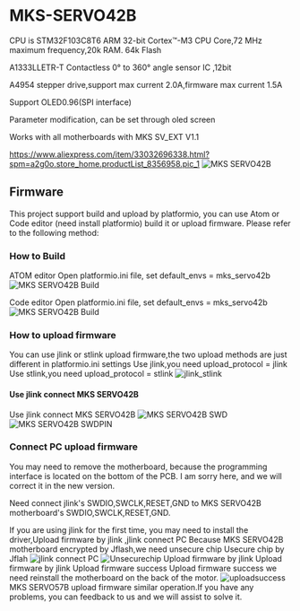 # MKS-SERVO42B
  CPU is STM32F103C8T6 ARM 32-bit Cortex™-M3 CPU Core,72 MHz maximum frequency,20k RAM. 64k Flash
  
  A1333LLETR-T Contactless 0° to 360° angle sensor IC ,12bit
  
  A4954 stepper drive,support max current 2.0A,firmware max current 1.5A
  
  Support OLED0.96(SPI interface)
  
  Parameter modification, can be set through oled screen
  
  Works with all motherboards with MKS SV_EXT V1.1
  
  https://www.aliexpress.com/item/33032696338.html?spm=a2g0o.store_home.productList_8356958.pic_1
![MKS SERVO42B](https://github.com/makerbase-mks/MKS-SERVO42B/blob/master/Picture/SERVO42B.png "MKS SERVO42B")

## Firmware
  This project support build and upload by platformio, you can use Atom or Code editor (need install platformio) build it or upload  firmware. Please refer to the following method:
### How to Build
  ATOM editor
  Open platformio.ini file, set default_envs = mks_servo42b
  ![MKS SERVO42B Build](https://github.com/makerbase-mks/MKS-SERVO42B/blob/master/Picture/AtomBuild.png "MKS SERVO42B Build")
  
  Code editor
  Open platformio.ini file, set default_envs = mks_servo42b
  ![MKS SERVO42B Build](https://github.com/makerbase-mks/MKS-SERVO42B/blob/master/Picture/CodeBuild.png "MKS SERVO42B Build")
  
### How to upload firmware
  You can use jlink or stlink upload firmware,the two upload methods are just different in platformio.ini settings
  Use jlink,you need upload_protocol = jlink
  Use stlink,you need upload_protocol = stlink
  ![jlink_stlink](https://github.com/makerbase-mks/MKS-SERVO42B/blob/master/Picture/jlink_stlink.png "jlink_stlink")
#### Use jlink connect MKS SERVO42B
  Use jlink connect MKS SERVO42B
  ![MKS SERVO42B SWD](https://github.com/makerbase-mks/MKS-SERVO42B/blob/master/Picture/SWDPIN.png "MKS SERVO42B SWD")
  ![MKS SERVO42B SWDPIN](https://github.com/makerbase-mks/MKS-SERVO42B/blob/master/Picture/MKSSERVO42BSWDPIN.png "MKS SERVO42B SWDPIN")
### Connect PC upload firmware
You may need to remove the motherboard, because the programming interface is located on the bottom of the PCB. I am sorry here, and we will correct it in the new version. 

Need connect jlink's SWDIO,SWCLK,RESET,GND to MKS SERVO42B motherboard's SWDIO,SWCLK,RESET,GND.

  If you are using jlink for the first time, you may need to install the driver,Upload firmware by jlink
  ,jlink connect PC Because MKS SERVO42B motherboard encrypted by Jflash,we need unsecure chip Usecure chip by Jflah
  ![jlink connect PC](https://github.com/makerbase-mks/MKS-SERVO42B/blob/master/Picture/jlink.png "jlink connect PC")
  ![Unsecurechip](https://github.com/makerbase-mks/MKS-SERVO42B/blob/master/Picture/Unsecurechip.png "Unsecurechip")
  Upload firmware by jlink Upload firmware by jlink Upload firmware success Upload firmware success we need reinstall the motherboard on the back of the motor. 
  ![uploadsuccess](https://github.com/makerbase-mks/MKS-SERVO42B/blob/master/Picture/uploadsuccess.jpg "uploadsuccess")
  MKS SERVO57B upload firmware similar operation.If you have any problems, you can feedback to us and we will assist to solve it.
  

